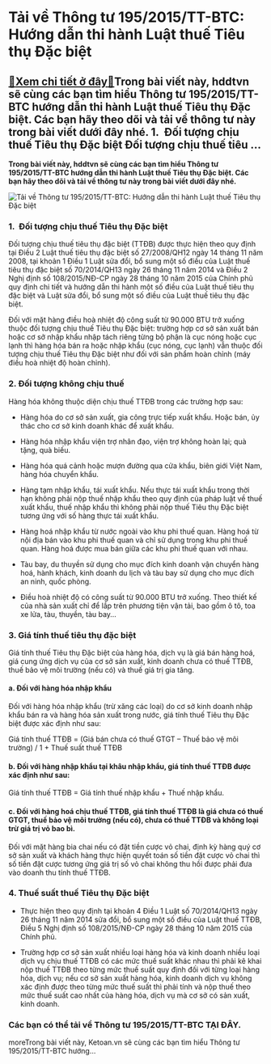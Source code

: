 Tải về Thông tư 195/2015/TT-BTC: Hướng dẫn thi hành Luật thuế Tiêu thụ Đặc biệt
===============================================================================

[:gift:Xem chi tiết ở đây:gift:](https://hddtvn.com/tai-ve-thong-tu-195-2015-tt-btc-huong-dan-thi-hanh-luat-thue-tieu-thu-dac-biet/)Trong bài viết này, hddtvn sẽ cùng các bạn tìm hiểu Thông tư 195/2015/TT-BTC hướng dẫn thi hành Luật thuế Tiêu thụ Đặc biệt. Các bạn hãy theo dõi và tải về thông tư này trong bài viết dưới đây nhé. 1.  Đối tượng chịu thuế Tiêu thụ Đặc biệt Đối tượng chịu thuế tiêu …
--------------------------------------------------------------------------------------------------------------------------------------------------------------------------------------------------------------------------------------------------------------------------

**Trong bài viết này, hddtvn sẽ cùng các bạn tìm hiểu Thông tư 195/2015/TT-BTC hướng dẫn thi hành Luật thuế Tiêu thụ Đặc biệt. Các bạn hãy theo dõi và tải về thông tư này trong bài viết dưới đây nhé.**


![Tải về Thông tư 195/2015/TT-BTC: Hướng dẫn thi hành Luật thuế Tiêu thụ Đặc biệt](https://hddtvn.com/wp-content/uploads/2021/01/tax-words-calculator-stacked-coins-invoice-bill-paper-time-tax-filling_73523-815.jpg "Tải về Thông tư 195/2015/TT-BTC: Hướng dẫn thi hành Luật thuế Tiêu thụ Đặc biệt")


### 1.  Đối tượng chịu thuế Tiêu thụ Đặc biệt


Đối tượng chịu thuế tiêu thụ đặc biệt (TTĐB) được thực hiện theo quy định tại Điều 2 Luật thuế tiêu thụ đặc biệt số 27/2008/QH12 ngày 14 tháng 11 năm 2008, tại khoản 1 Điều 1 Luật sửa đổi, bổ sung một số điều của Luật thuế tiêu thụ đặc biệt số 70/2014/QH13 ngày 26 tháng 11 năm 2014 và Điều 2 Nghị định số 108/2015/NĐ-CP ngày 28 tháng 10 năm 2015 của Chính phủ quy định chi tiết và hướng dẫn thi hành một số điều của Luật thuế tiêu thụ đặc biệt và Luật sửa đổi, bổ sung một số điều của Luật thuế tiêu thụ đặc biệt.


Đối với mặt hàng điều hoà nhiệt độ công suất từ 90.000 BTU trở xuống thuộc đối tượng chịu thuế Tiêu thụ Đặc biệt: trường hợp cơ sở sản xuất bán hoặc cơ sở nhập khẩu nhập tách riêng từng bộ phận là cục nóng hoặc cục lạnh thì hàng hóa bán ra hoặc nhập khẩu (cục nóng, cục lạnh) vẫn thuộc đối tượng chịu thuế Tiêu thụ Đặc biệt như đối với sản phẩm hoàn chỉnh (máy điều hoà nhiệt độ hoàn chỉnh).


### 2. Đối tượng không chịu thuế


Hàng hóa không thuộc diện chịu thuế TTĐB trong các trường hợp sau:




* Hàng hóa do cơ sở sản xuất, gia công trực tiếp xuất khẩu. Hoặc bán, ủy thác cho cơ sở kinh doanh khác để xuất khẩu.

* Hàng hóa nhập khẩu viện trợ nhân đạo, viện trợ không hoàn lại; quà tặng, quà biếu.

* Hàng hóa quá cảnh hoặc mượn đường qua cửa khẩu, biên giới Việt Nam, hàng hóa chuyển khẩu.

* Hàng tạm nhập khẩu, tái xuất khẩu. Nếu thực tái xuất khẩu trong thời hạn không phải nộp thuế nhập khẩu theo quy định của pháp luật về thuế xuất khẩu, thuế nhập khẩu thì không phải nộp thuế Tiêu thụ Đặc biệt tương ứng với số hàng thực tái xuất khẩu.

* Hàng hoá nhập khẩu từ nước ngoài vào khu phi thuế quan. Hàng hoá từ nội địa bán vào khu phi thuế quan và chỉ sử dụng trong khu phi thuế quan. Hàng hoá được mua bán giữa các khu phi thuế quan với nhau.

* Tàu bay, du thuyền sử dụng cho mục đích kinh doanh vận chuyển hàng hoá, hành khách, kinh doanh du lịch và tàu bay sử dụng cho mục đích an ninh, quốc phòng.

* Điều hoà nhiệt độ có công suất từ 90.000 BTU trở xuống. Theo thiết kế của nhà sản xuất chỉ để lắp trên phương tiện vận tải, bao gồm ô tô, toa xe lửa, tàu, thuyền, tàu bay…



### 3. Giá tính thuế tiêu thụ đặc biệt


Giá tính thuế Tiêu thụ Đặc biệt của hàng hóa, dịch vụ là giá bán hàng hoá, giá cung ứng dịch vụ của cơ sở sản xuất, kinh doanh chưa có thuế TTĐB, thuế bảo vệ môi trường (nếu có) và thuế giá trị gia tăng.


#### a. Đối với hàng hóa nhập khẩu


Đối với hàng hóa nhập khẩu (trừ xăng các loại) do cơ sở kinh doanh nhập khẩu bán ra và hàng hóa sản xuất trong nước, giá tính thuế Tiêu thụ Đặc biệt được xác định như sau:


Giá tính thuế TTĐB = (Giá bán chưa có thuế GTGT – Thuế bảo vệ môi trường) / 1 + Thuế suất thuế TTĐB


#### b. Đối với hàng nhập khẩu tại khâu nhập khẩu, giá tính thuế TTĐB được xác định như sau:


Giá tính thuế TTĐB = Giá tính thuế nhập khẩu + Thuế nhập khẩu.


#### c. Đối với hàng hoá chịu thuế TTĐB, giá tính thuế TTĐB là giá chưa có thuế GTGT, thuế bảo vệ môi trường (nếu có), chưa có thuế TTĐB và không loại trừ giá trị vỏ bao bì.


Đối với mặt hàng bia chai nếu có đặt tiền cược vỏ chai, định kỳ hàng quý cơ sở sản xuất và khách hàng thực hiện quyết toán số tiền đặt cược vỏ chai thì số tiền đặt cược tương ứng giá trị số vỏ chai không thu hồi được phải đưa vào doanh thu tính thuế TTĐB.


### 4. Thuế suất thuế Tiêu thụ Đặc biệt




* Thực hiện theo quy định tại khoản 4 Điều 1 Luật số 70/2014/QH13 ngày 26 tháng 11 năm 2014 sửa đổi, bổ sung một số điều của Luật thuế TTĐB, Điều 5 Nghị định số 108/2015/NĐ-CP ngày 28 tháng 10 năm 2015 của Chính phủ.

* Trường hợp cơ sở sản xuất nhiều loại hàng hóa và kinh doanh nhiều loại dịch vụ chịu thuế TTĐB có các mức thuế suất khác nhau thì phải kê khai nộp thuế TTĐB theo từng mức thuế suất quy định đối với từng loại hàng hóa, dịch vụ; nếu cơ sở sản xuất hàng hóa, kinh doanh dịch vụ không xác định được theo từng mức thuế suất thì phải tính và nộp thuế theo mức thuế suất cao nhất của hàng hóa, dịch vụ mà cơ sở có sản xuất, kinh doanh.



### Các bạn có thể tải về Thông tư 195/2015/TT-BTC TẠI ĐÂY.


moreTrong bài viết này, Ketoan.vn sẽ cùng các bạn tìm hiểu Thông tư 195/2015/TT-BTC hướng…

